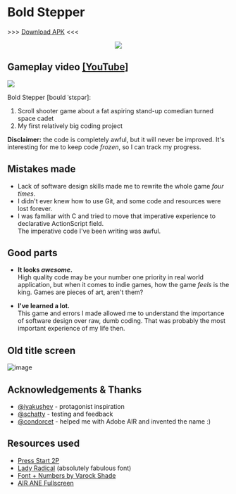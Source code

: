 # Bold Stepper 
&gt;&gt;&gt; [Download APK](https://github.com/uyouthe/boldstepper/raw/master/BoldStepper.apk) &lt;&lt;&lt;

<p align="center"><img src="https://user-images.githubusercontent.com/14220138/170758656-f663c58d-a9dc-4697-8a5a-e2a3d0cda181.png"></p>

## Gameplay video [[YouTube]](https://www.youtube.com/watch?v=9Cnd-EhJdkw)

<a href="https://www.youtube.com/watch?v=9Cnd-EhJdkw" target="_blank"><img src="https://user-images.githubusercontent.com/14220138/170761507-100f98a0-3f06-4234-80d5-318f46d6a27d.png"></a>

Bold Stepper [boʊld ˈstɛpər]:
1. Scroll shooter game about a fat aspiring stand-up comedian turned space cadet
2. My first relatively big coding project

__Disclaimer:__ the code is completely awful, but it will never be improved. It's interesting for me to keep code _frozen_, so I can track my progress.

## Mistakes made
 - Lack of software design skills made me to rewrite the whole game _four times_.
 - I didn't ever knew how to use Git, and some code and resources were lost forever.
 - I was familiar with C and tried to move that imperative experience to declarative ActionScript field.  
The imperative code I've been writing was awful.

## Good parts
 - __It looks _awesome_.__  
High quality code may be your number one priority in real world application, but when it comes to indie games, how the game _feels_ is the king. Games are pieces of art, aren't them?

 - __I've learned a lot.__  
This game and errors I made allowed me to understand the importance of software design over raw, dumb coding. That was probably the most important experience of my life then.

## Old title screen

![image](https://user-images.githubusercontent.com/14220138/170759178-a0780882-5578-4b77-9f59-5a5719897067.png)

## Acknowledgements & Thanks
 - [@iyakushev](https://github.com/iyakushev) - protagonist inspiration
 - [@schatty](https://github.com/schatty) - testing and feedback
 - [@condorcet](https://github.com/condorcet) - helped me with Adobe AIR and invented the name :)

## Resources used
 - [Press Start 2P](https://fonts.google.com/specimen/Press+Start+2P)
 - [Lady Radical](http://www.fontspace.com/chequered-ink/lady-radical) (absolutely fabulous font)
 - [Font + Numbers by Varock Shade](http://pixeljoint.com/pixelart/19816.htm)
 - [AIR ANE Fullscreen](https://github.com/mesmotronic/air-ane-fullscreen)
